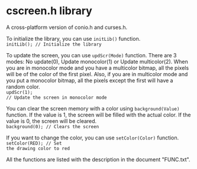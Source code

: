 # cscreen.h library
A cross-platform version of conio.h and curses.h.

To initialize the library, you can use <code>initLib()</code> function.
<br><code>initLib(); // Initialize the library</code><br>

To update the screen, you can use <code>updScr(Mode)</code> function. There are 3 modes: No update(0), Update monocolor(1) or Update multicolor(2). When you are in monocolor mode and you have a multicolor bitmap, all the pixels will be of the color of the first pixel. Also, if you are in multicolor mode and you put a monocolor bitmap, all the pixels except the first will have a random color.
<br><code>updScr(1); // Update the screen in monocolor mode</code><br>

You can clear the screen memory with a color using <code>background(Value)</code> function. If the value is 1, the screen will be filled with the actual color. If the value is 0, the screen will be cleared.
<br><code>background(0); // Clears the screen</code><br>

If you want to change the color, you can use <code>setColor(Color)</code> function. 
<br><code>setColor(RED); // Set the drawing color to red</code><br>

All the functions are listed with the description in the document "FUNC.txt".
